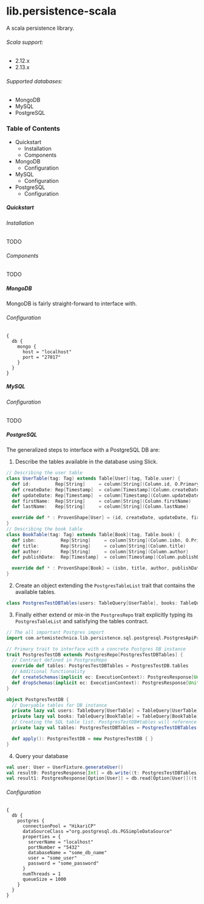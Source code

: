 # lib.persistence-scala
A scala persistence library.

###### Scala support:
* 2.12.x
* 2.13.x

###### Supported databases:
* MongoDB
* MySQL
* PostgreSQL

### Table of Contents
* Quickstart
  * Installation
  * Components
* MongoDB
  * Configuration
* MySQL
  * Configuration
* PostgreSQL
  * Configuration


##### Quickstart

###### Installation
TODO
###### Components
TODO

##### MongoDB

MongoDB is fairly straight-forward to interface with.

###### Configuration
```hocon
{
  db {
    mongo {
      host = "localhost"
      port = "27017"
    }
  }
}
```

##### MySQL

###### Configuration
TODO

##### PostgreSQL

The generalized steps to interface with a PostgreSQL DB are:
1. Describe the tables available in the database using Slick.
```scala
// Describing the user table
class UserTable(tag: Tag) extends Table[User](tag, Table.user) {
  def id:         Rep[String]     = column[String](Column.id, O.PrimaryKey)
  def createDate: Rep[Timestamp]  = column[Timestamp](Column.createDate)
  def updateDate: Rep[Timestamp]  = column[Timestamp](Column.updateDate)
  def firstName:  Rep[String]     = column[String](Column.firstName)
  def lastName:   Rep[String]     = column[String](Column.lastName)

  override def * : ProvenShape[User] = (id, createDate, updateDate, firstName, lastName).mapTo[User]
}
// Describing the book table
class BookTable(tag: Tag) extends Table[Book](tag, Table.book) {
  def isbn:         Rep[String]     = column[String](Column.isbn, O.PrimaryKey)
  def title:        Rep[String]     = column[String](Column.title)
  def author:       Rep[String]     = column[String](Column.author)
  def publishDate:  Rep[Timestamp]  = column[Timestamp](Column.publishDate)

  override def * : ProvenShape[Book] = (isbn, title, author, publishDate).mapTo[Book]
}
```
2. Create an object extending the ```PostgresTableList``` trait that contains the available tables.
```scala
class PostgresTestDBTables(users: TableQuery[UserTable], books: TableQuery[BookTable]) extends PostgresTableList
```
3. Finally either extend or mix-in the ```PostgresRepo``` trait explicitly typing its ```PostgresTableList``` and satisfying the tables contract.
```scala
// The all important Postgres import
import com.artemistechnica.lib.persistence.sql.postgresql.PostgresApiProfile.api._

// Primary trait to interface with a concrete Postgres DB instance
trait PostgresTestDB extends PostgresRepo[PostgresTestDBTables] {
  // Contract defined in PostgresRepo
  override def tables: PostgresTestDBTables = PostgresTestDB.tables
  // Additional functionality
  def createSchemas(implicit ec: ExecutionContext): PostgresResponse[Unit] = run(DBIO.seq(tables.asList.map(_.schema.createIfNotExists): _*))
  def dropSchemas(implicit ec: ExecutionContext): PostgresResponse[Unit] = run(DBIO.seq(tables.asList.map(_.schema.dropIfExists): _*))
}

object PostgresTestDB {
  // Queryable tables for DB instance
  private lazy val users: TableQuery[UserTable] = TableQuery[UserTable]
  private lazy val books: TableQuery[BookTable] = TableQuery[BookTable]
  // Creating the SQL table list. PostgresTestDB#tables will reference this
  private lazy val tables: PostgresTestDBTables = PostgresTestDBTables(users, books)

  def apply(): PostgresTestDB = new PostgresTestDB { }
}
```
4. Query your database
```scala
val user: User = UserFixture.generateUser()
val result0: PostgresResponse[Int] = db.write((t: PostgresTestDBTables) => t.users += user)
val result1: PostgresResponse[Option[User]] = db.read[Option[User]]((t: PostgresTestDBTables) => t.users.filter(_.id === user.id).result.headOption)
```


###### Configuration
```hocon
{
  db {
    postgres {
      connectionPool = "HikariCP"
      dataSourceClass ="org.postgresql.ds.PGSimpleDataSource"
      properties = {
        serverName = "localhost"
        portNumber = "5432"
        databaseName = "some_db_name"
        user = "some_user"
        password = "some_password"
      }
      numThreads = 1
      queueSize = 1000
    }
  }
}
```
